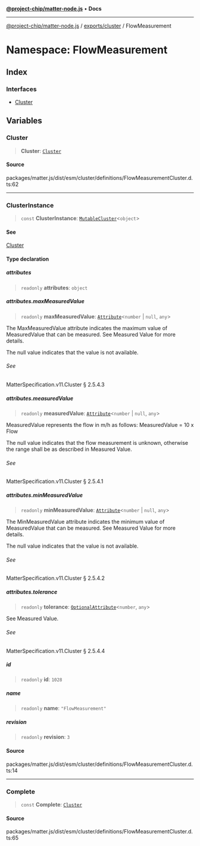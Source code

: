 [**@project-chip/matter-node.js**](../../../../README.md) • **Docs**

***

[@project-chip/matter-node.js](../../../../modules.md) / [exports/cluster](../../README.md) / FlowMeasurement

# Namespace: FlowMeasurement

## Index

### Interfaces

- [Cluster](interfaces/Cluster.md)

## Variables

### Cluster

> **Cluster**: [`Cluster`](interfaces/Cluster.md)

#### Source

packages/matter.js/dist/esm/cluster/definitions/FlowMeasurementCluster.d.ts:62

***

### ClusterInstance

> `const` **ClusterInstance**: [`MutableCluster`](../../interfaces/MutableCluster.md)\<`object`\>

#### See

[Cluster](README.md#cluster)

#### Type declaration

##### attributes

> `readonly` **attributes**: `object`

##### attributes.maxMeasuredValue

> `readonly` **maxMeasuredValue**: [`Attribute`](../../interfaces/Attribute.md)\<`number` \| `null`, `any`\>

The MaxMeasuredValue attribute indicates the maximum value of MeasuredValue that can be measured. See
Measured Value for more details.

The null value indicates that the value is not available.

###### See

MatterSpecification.v11.Cluster § 2.5.4.3

##### attributes.measuredValue

> `readonly` **measuredValue**: [`Attribute`](../../interfaces/Attribute.md)\<`number` \| `null`, `any`\>

MeasuredValue represents the flow in m/h as follows: MeasuredValue = 10 x Flow

The null value indicates that the flow measurement is unknown, otherwise the range shall be as described
in Measured Value.

###### See

MatterSpecification.v11.Cluster § 2.5.4.1

##### attributes.minMeasuredValue

> `readonly` **minMeasuredValue**: [`Attribute`](../../interfaces/Attribute.md)\<`number` \| `null`, `any`\>

The MinMeasuredValue attribute indicates the minimum value of MeasuredValue that can be measured. See
Measured Value for more details.

The null value indicates that the value is not available.

###### See

MatterSpecification.v11.Cluster § 2.5.4.2

##### attributes.tolerance

> `readonly` **tolerance**: [`OptionalAttribute`](../../interfaces/OptionalAttribute.md)\<`number`, `any`\>

See Measured Value.

###### See

MatterSpecification.v11.Cluster § 2.5.4.4

##### id

> `readonly` **id**: `1028`

##### name

> `readonly` **name**: `"FlowMeasurement"`

##### revision

> `readonly` **revision**: `3`

#### Source

packages/matter.js/dist/esm/cluster/definitions/FlowMeasurementCluster.d.ts:14

***

### Complete

> `const` **Complete**: [`Cluster`](interfaces/Cluster.md)

#### Source

packages/matter.js/dist/esm/cluster/definitions/FlowMeasurementCluster.d.ts:65
